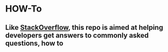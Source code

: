 # HOW-To

## Like [StackOverflow](stackoverflow.com), this repo is aimed at helping developers get answers to commonly asked questions, **how to**
